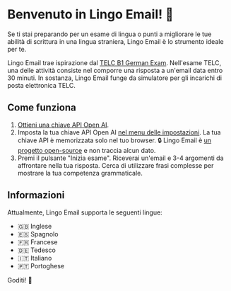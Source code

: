 # Benvenuto in Lingo Email! 👋

Se ti stai preparando per un esame di lingua o punti a migliorare le tue abilità di scrittura in una lingua straniera, Lingo Email è lo strumento ideale per te.

Lingo Email trae ispirazione dal [TELC B1 German Exam](https://www.telc.net/sprachpruefungen/deutsch/zertifikat-deutsch-telc-deutsch-b1). Nell'esame TELC, una delle attività consiste nel comporre una risposta a un'email data entro 30 minuti. In sostanza, Lingo Email funge da simulatore per gli incarichi di posta elettronica TELC.

## Come funziona

1. [Ottieni una chiave API Open AI](https://help.openai.com/en/articles/4936850-where-do-i-find-my-api-key).
2. Imposta la tua chiave API Open AI [nel menu delle impostazioni](#settings). La tua chiave API è memorizzata solo nel tuo browser. 🔒 Lingo Email è [un progetto open-source](https://github.com/makaroni4/lingo-email) e non traccia alcun dato.
3. Premi il pulsante "Inizia esame". Riceverai un'email e 3-4 argomenti da affrontare nella tua risposta. Cerca di utilizzare frasi complesse per mostrare la tua competenza grammaticale.

## Informazioni

Attualmente, Lingo Email supporta le seguenti lingue:

* 🇬🇧 Inglese
* 🇪🇸 Spagnolo
* 🇫🇷 Francese
* 🇩🇪 Tedesco
* 🇮🇹 Italiano
* 🇵🇹 Portoghese

Goditi! 💌
